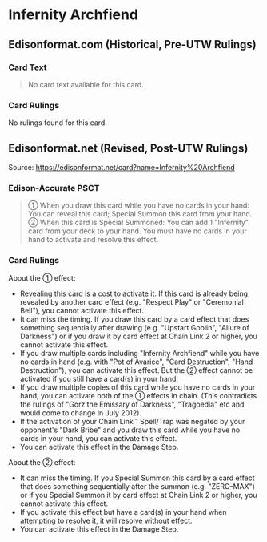 # Infernity Archfiend

## Edisonformat.com (Historical, Pre-UTW Rulings)

### Card Text

> No card text available for this card.

### Card Rulings

No rulings found for this card.

## Edisonformat.net (Revised, Post-UTW Rulings)

Source: https://edisonformat.net/card?name=Infernity%20Archfiend

### Edison-Accurate PSCT

> ① When you draw this card while you have no cards in your hand: You can reveal this card; Special Summon this card from your hand.
> ② When this card is Special Summoned: You can add 1 "Infernity" card from your deck to your hand.
> You must have no cards in your hand to activate and resolve this effect.

### Card Rulings

About the ① effect:
*   Revealing this card is a cost to activate it. If this card is already being revealed by another card effect (e.g. "Respect Play" or "Ceremonial Bell"), you cannot activate this effect.
*   It can miss the timing. If you draw this card by a card effect that does something sequentially after drawing (e.g. "Upstart Goblin", "Allure of Darkness") or if you draw it by card effect at Chain Link 2 or higher, you cannot activate this effect.
*   If you draw multiple cards including "Infernity Archfiend" while you have no cards in hand (e.g. with "Pot of Avarice", "Card Destruction", "Hand Destruction"), you can activate this effect. But the ② effect cannot be activated if you still have a card(s) in your hand.
*   If you draw multiple copies of this card while you have no cards in your hand, you can activate both of the ① effects in chain.
(This contradicts the rulings of "Gorz the Emissary of Darkness", "Tragoedia" etc and would come to change in July 2012).
*   If the activation of your Chain Link 1 Spell/Trap was negated by your opponent's "Dark Bribe" and you draw this card while you have no cards in your hand, you can activate this effect.
*   You can activate this effect in the Damage Step.

About the ② effect:
*   It can miss the timing. If you Special Summon this card by a card effect that does something sequentially after the summon (e.g. "ZERO-MAX") or if you Special Summon it by card effect at Chain Link 2 or higher, you cannot activate this effect.
*   If you activate this effect but have a card(s) in your hand when attempting to resolve it, it will resolve without effect.
*   You can activate this effect in the Damage Step.
            